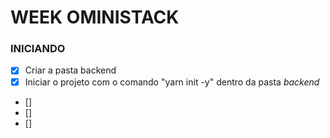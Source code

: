 # WEEK OMINISTACK

### INICIANDO

- [x] Criar a pasta backend
- [x] Iniciar o projeto com o comando "yarn init -y" dentro da pasta _backend_
- []
- []
- []

